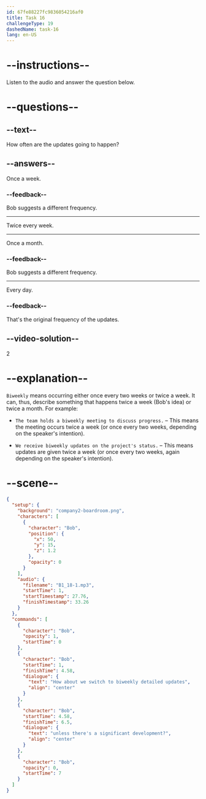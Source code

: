 ```yaml
---
id: 67fe88227fc9836054216af0
title: Task 16
challengeType: 19
dashedName: task-16
lang: en-US
---
```


<!-- (Audio) Bob: How about we switch to biweekly detailed updates unless there's a significant development? -->

# --instructions--

Listen to the audio and answer the question below.

# --questions--

## --text--

How often are the updates going to happen?

## --answers--

Once a week.

### --feedback--

Bob suggests a different frequency.

---

Twice every week.

---

Once a month.

### --feedback--

Bob suggests a different frequency.

---

Every day.

### --feedback--

That's the original frequency of the updates.

## --video-solution--

2

# --explanation--

`Biweekly` means occurring either once every two weeks or twice a week. It can, thus, describe something that happens twice a week (Bob's idea) or twice a month. For example:

- `The team holds a biweekly meeting to discuss progress.` – This means the meeting occurs twice a week (or once every two weeks, depending on the speaker's intention).

- `We receive biweekly updates on the project's status.` – This means updates are given twice a week (or once every two weeks, again depending on the speaker's intention).

# --scene--

```json
{
  "setup": {
    "background": "company2-boardroom.png",
    "characters": [
      {
        "character": "Bob",
        "position": {
          "x": 50,
          "y": 15,
          "z": 1.2
        },
        "opacity": 0
      }
    ],
    "audio": {
      "filename": "B1_18-1.mp3",
      "startTime": 1,
      "startTimestamp": 27.76,
      "finishTimestamp": 33.26
    }
  },
  "commands": [
    {
      "character": "Bob",
      "opacity": 1,
      "startTime": 0
    },
    {
      "character": "Bob",
      "startTime": 1,
      "finishTime": 4.58,
      "dialogue": {
        "text": "How about we switch to biweekly detailed updates",
        "align": "center"
      }
    },
    {
      "character": "Bob",
      "startTime": 4.58,
      "finishTime": 6.5,
      "dialogue": {
        "text": "unless there's a significant development?",
        "align": "center"
      }
    },
    {
      "character": "Bob",
      "opacity": 0,
      "startTime": 7
    }
  ]
}
```
